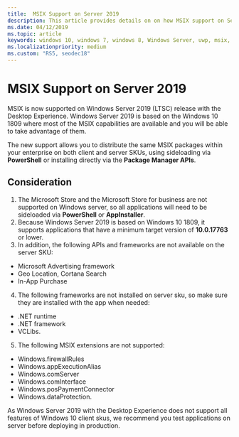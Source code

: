 ```yaml
---
title:  MSIX Support on Server 2019
description: This article provides details on on how MSIX support on Server 2019
ms.date: 04/12/2019
ms.topic: article
keywords: windows 10, windows 7, windows 8, Windows Server, uwp, msix, msixcore, 1709, 1703, 1607, 1511, 1507
ms.localizationpriority: medium
ms.custom: "RS5, seodec18"
---
```


# MSIX Support on Server 2019

MSIX is now supported on Windows Server 2019 (LTSC) release with the Desktop Experience. Windows Server 2019 is based on the Windows 10 1809 where most of the MSIX capabilities are available and you will be able to take advantage of them.
 
The new support allows you to distribute the same MSIX packages within your enterprise on both client and server SKUs, using sideloading via **PowerShell** or installing directly via the **Package Manager APIs**. 
 
## Consideration
1. The Microsoft Store and the Microsoft Store for business are not supported on Windows server, so all applications will need to be sideloaded via **PowerShell** or **AppInstaller**.
2. Because Windows Server 2019 is based on Windows 10 1809, it supports applications that have a minimum target version of **10.0.17763** or lower.
3. In addition, the following APIs and frameworks are not available on the server SKU:
- Microsoft Advertising framework
- Geo Location, Cortana Search
- In-App Purchase

4. The following frameworks are not installed on server sku, so make sure they are installed with the app when needed: 
- .NET runtime
- .NET framework
- VCLibs.

5. The following MSIX extensions are not supported: 
- Windows.firewallRules
- Windows.appExecutionAlias
- Windows.comServer
- Windows.comInterface
- Windows.posPaymentConnector
- Windows.dataProtection.
 
As Windows Server 2019 with the Desktop Experience does not support all features of Windows 10 client skus, we recommend you test applications on server before deploying in production.
